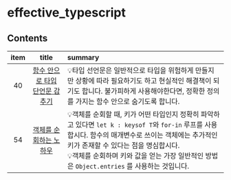 # effective_typescript

## Contents

| item |                                                  title                                                  | summary                                                                                                                                                                                                                                                                                             |
| :--: | :-----------------------------------------------------------------------------------------------------: | :-------------------------------------------------------------------------------------------------------------------------------------------------------------------------------------------------------------------------------------------------------------------------------------------------- |
|  40  | [함수 안으로 타입 단언문 감추기](https://github.com/Pyotato/effective_typescript/edit/item40/README.md) | 💡타입 선언문은 일반적으로 타입을 위험하게 만들지만 상황에 따라 필요하기도 하고 현실적인 해결책이 되기도 합니다. 불가피하게 사용해야한다면, 정확한 정의를 가지는 함수 안으로 숨기도록 합니다.                                                                                                       |
|  54  |     [객체를 순회하는 노하우](https://github.com/Pyotato/effective_typescript/edit/item54/README.md)     | 💡객체를 순회할 때, 키가 어떤 타입인지 정확히 파악하고 있다면 `let k : keysof T`와 `for-in` 루프를 사용합시다. 함수의 매개변수로 쓰이는 객체에는 추가적인 키가 존재할 수 있다는 점을 명심합시다. <br/> 💡객체를 순회하며 키와 값을 얻는 가장 일반적인 방법은 `Object.entries` 를 사용하는 것입니다. |
